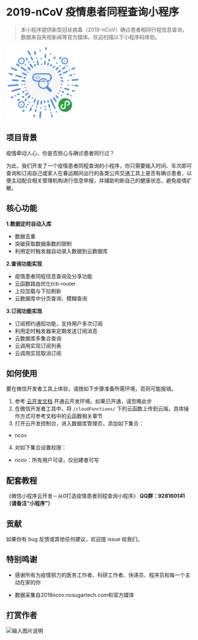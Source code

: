 # 2019-nCoV 疫情患者同程查询小程序

> 本小程序提供新型冠状病毒（2019-nCoV）确诊患者相同行程信息查询，数据来自央视新闻等官方媒体。欢迎扫描以下小程序码体验。

<img src="https://github.com/jayjun0805/2019-nCoV/blob/master/wxchat.jpg" width="200px">

## 项目背景

疫情牵动人心，你是否担心与确诊患者同行过？

为此，我们开发了一个疫情患者同程查询的小程序，你只需要输入时间、车次即可查询和订阅自己或家人在春运期间出行的各类公共交通工具上是否有确诊患者，以便主动配合相关管理机构进行信息申报，并辅助判断自己的健康状态，避免疫情扩散。

## 核心功能

 **1.数据定时自动入库** 
 
- 数据去重
- 突破获取数据条数的限制
- 利用定时触发器自动录入数据到云数据库

 **2.查询功能实现** 
 
- 疫情患者同程信息查询及分享功能
- 云函数路由优化tcb-router
- 上拉加载与下拉刷新
- 云数据库中分页查询、模糊查询

 **3.订阅功能实现** 

- 订阅预约通知功能，支持用户多次订阅
- 利用定时触发器来定期发送订阅消息
- 云数据库多集合查询
- 云调用实现订阅列表
- 云调用实现取消订阅

## 如何使用

要在微信开发者工具上体验，请按如下步骤准备所需环境，否则可能报错。

1. 参考 [云开发文档](https://developers.weixin.qq.com/miniprogram/dev/wxcloud/basis/getting-started.html#%E5%BC%80%E9%80%9A%E4%BA%91%E5%BC%80%E5%8F%91) 开通云开发环境。如果已开通，请忽略此步
2. 在微信开发者工具中，将 `/cloudFunctions/` 下的云函数上传到云端，具体操作方式可参考文档中的云函数相关章节
3. 打开云开发控制台，进入数据库管理页，添加如下集合：
- ncov
4. 对如下集合设置权限：
- ncov：所有用户可读，仅创建者可写

## 配套教程

《微信小程序云开发－从0打造疫情患者同程查询小程序》  **QQ群：928160141（请备注“小程序”）** 

## 贡献

如果你有 bug 反馈或其他任何建议，欢迎提 issue 给我们。

## 特别鸣谢

- 感谢所有为疫情努力的医务工作者、科研工作者、快递员、程序员和每一个主动在家的你

- 数据采集自2019ncov.nosugartech.com和官方媒体

## 打赏作者

![输入图片说明](https://images.gitee.com/uploads/images/2020/0208/101456_9a89fac8_2064944.jpeg "admire.jpeg")

